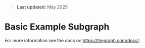 > **Last updated:** May 2025

# Basic Example Subgraph

For more information see the docs on https://thegraph.com/docs/.
